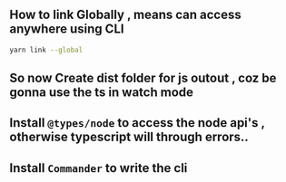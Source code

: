 ## How to link Globally , means can access anywhere using CLI 

```sh
yarn link --global

```

## So now Create dist folder for js outout , coz be gonna use the ts in watch mode


## Install `@types/node` to access the node api's , otherwise typescript will through errors..


## Install `Commander` to write the cli